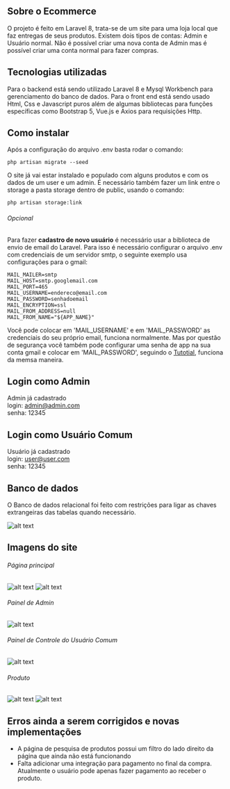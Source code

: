 ## Sobre o Ecommerce

O projeto é feito em Laravel 8, trata-se de um site para uma loja local que faz entregas de seus produtos.
Existem dois tipos de contas: Admin e Usuário normal.
Não é possível criar uma nova conta de Admin mas é possível criar uma conta normal para fazer compras.

## Tecnologias utilizadas

Para o backend está sendo utilizado Laravel 8 e Mysql Workbench para gerenciamento do banco de dados. Para o front end está sendo usado Html, Css e Javascript puros além de algumas bibliotecas para funções específicas como Bootstrap 5, Vue.js e Axios para requisições Http.

## Como instalar

Após a configuração do arquivo .env basta rodar o comando:
```
php artisan migrate --seed
```
O site já vai estar instalado e populado com alguns produtos e com os dados de um user e um admin.
É necessário também fazer um link entre o storage a pasta storage dentro de public, usando o comando:
```
php artisan storage:link
```

###### Opcional

Para fazer **cadastro de novo usuário** é necessário usar a biblioteca de envio de email do Laravel. Para isso é necessário configurar o arquivo .env com credenciais de um servidor smtp, o seguinte exemplo usa configurações para o gmail:
```
MAIL_MAILER=smtp
MAIL_HOST=smtp.googlemail.com
MAIL_PORT=465
MAIL_USERNAME=endereco@email.com
MAIL_PASSWORD=senhadoemail
MAIL_ENCRYPTION=ssl
MAIL_FROM_ADDRESS=null
MAIL_FROM_NAME="${APP_NAME}"
```
Você pode colocar em 'MAIL_USERNAME' e em 'MAIL_PASSWORD' as credenciais do seu próprio email, funciona normalmente. Mas por questão de segurança você também pode configurar uma senha de app na sua conta gmail e colocar em 'MAIL_PASSWORD', seguindo o [Tutotial](https://support.google.com/mail/answer/185833?hl=pt-BR), funciona da memsa maneira.

## Login como Admin

Admin já cadastrado\
login: admin@admin.com\
senha: 12345

## Login como Usuário Comum

Usuário já cadastrado\
login: user@user.com\
senha: 12345

## Banco de dados

O Banco de dados relacional foi feito com restrições para ligar as chaves extrangeiras das tabelas quando necessário.

![alt text](https://doc-0g-00-docs.googleusercontent.com/docs/securesc/gm8kh3hv141i08bnp1kdk85n1angnbqj/qi7oaipog0dcoidqmdvjn4slg2c33odc/1639437900000/12236747723099304425/12236747723099304425/1V36yt1-_z8SyrY3XOUlYQCSlcwTMxeHA?e=view&authuser=0&nonce=t0ej1bo317d2a&user=12236747723099304425&hash=b6m8ci12l48j9rsd3bqggje5adqppfvu)

## Imagens do site

###### Página principal

![alt text](http://andrenascimento.com/external_images/ecommerce/main-page-1.png)
![alt text](http://andrenascimento.com/external_images/ecommerce/main-page-2.png)

###### Painel de Admin

![alt text](http://andrenascimento.com/external_images/ecommerce/admin-panel.png)

###### Painel de Controle do Usuário Comum

![alt text](http://andrenascimento.com/external_images/ecommerce/user-panel.png)

###### Produto

![alt text](http://andrenascimento.com/external_images/ecommerce/product-page.png)
![alt text](http://andrenascimento.com/external_images/ecommerce/product-page-2.png)

## Erros ainda a serem corrigidos e novas implementações

- A página de pesquisa de produtos possui um filtro do lado direito da página que ainda não está funcionando
- Falta adicionar uma integração para pagamento no final da compra. Atualmente o usuário pode apenas fazer pagamento ao receber o produto.